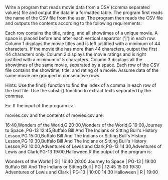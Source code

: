 Write a program that reads movie data from a CSV (comma separated values) file and output the data in a formatted table. The program first reads the name of the CSV file from the user. The program then reads the CSV file and outputs the contents according to the following requirements:

Each row contains the title, rating, and all showtimes of a unique movie.
A space is placed before and after each vertical separator ('|') in each row.
Column 1 displays the movie titles and is left justified with a minimum of 44 characters.
If the movie title has more than 44 characters, output the first 44 characters only.
Column 2 displays the movie ratings and is right justified with a minimum of 5 characters.
Column 3 displays all the showtimes of the same movie, separated by a space.
Each row of the CSV file contains the showtime, title, and rating of a movie. Assume data of the same movie are grouped in consecutive rows.

Hints: Use the find() function to find the index of a comma in each row of the text file. Use the substr() function to extract texts separated by the commas.

Ex: If the input of the program is:

movies.csv
and the contents of movies.csv are:

16:40,Wonders of the World,G
20:00,Wonders of the World,G
19:00,Journey to Space ,PG-13
12:45,Buffalo Bill And The Indians or Sitting Bull's History Lesson,PG
15:00,Buffalo Bill And The Indians or Sitting Bull's History Lesson,PG
19:30,Buffalo Bill And The Indians or Sitting Bull's History Lesson,PG
10:00,Adventures of Lewis and Clark,PG-13
14:30,Adventures of Lewis and Clark,PG-13
19:00,Halloween,R
the output of the program is:

Wonders of the World                         |     G | 16:40 20:00
Journey to Space                             | PG-13 | 19:00
Buffalo Bill And The Indians or Sitting Bull |    PG | 12:45 15:00 19:30
Adventures of Lewis and Clark                | PG-13 | 10:00 14:30
Halloween                                    |     R | 19:00
